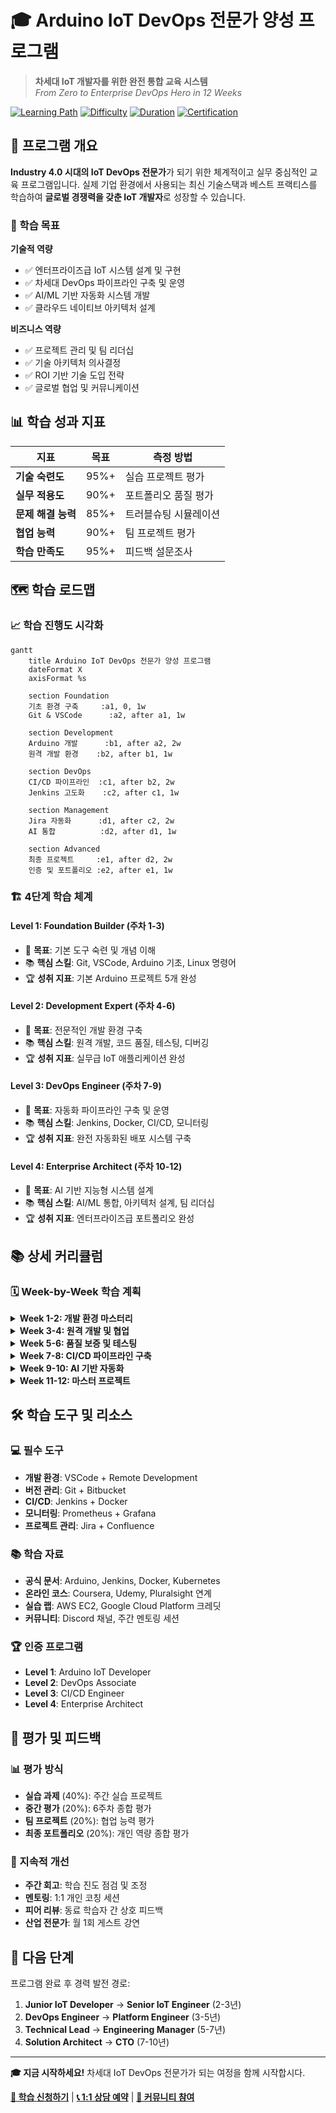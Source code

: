 # 🎓 Arduino IoT DevOps 전문가 양성 프로그램

> **차세대 IoT 개발자를 위한 완전 통합 교육 시스템**  
> *From Zero to Enterprise DevOps Hero in 12 Weeks*

[![Learning Path](https://img.shields.io/badge/Learning%20Path-Professional-blue?style=for-the-badge)](https://github.com/Jirehhyeon/arduino-cicd-guide/tree/main/learning)
[![Difficulty](https://img.shields.io/badge/Difficulty-Beginner%20to%20Expert-green?style=for-the-badge)](https://github.com/Jirehhyeon/arduino-cicd-guide/tree/main/learning)
[![Duration](https://img.shields.io/badge/Duration-12%20Weeks-orange?style=for-the-badge)](https://github.com/Jirehhyeon/arduino-cicd-guide/tree/main/learning)
[![Certification](https://img.shields.io/badge/Certification-Available-gold?style=for-the-badge)](https://github.com/Jirehhyeon/arduino-cicd-guide/tree/main/learning)

## 🌟 프로그램 개요

**Industry 4.0 시대의 IoT DevOps 전문가**가 되기 위한 체계적이고 실무 중심적인 교육 프로그램입니다. 실제 기업 환경에서 사용되는 최신 기술스택과 베스트 프랙티스를 학습하여 **글로벌 경쟁력을 갖춘 IoT 개발자**로 성장할 수 있습니다.

### 🎯 학습 목표

**기술적 역량**
- ✅ 엔터프라이즈급 IoT 시스템 설계 및 구현
- ✅ 차세대 DevOps 파이프라인 구축 및 운영
- ✅ AI/ML 기반 자동화 시스템 개발
- ✅ 클라우드 네이티브 아키텍처 설계

**비즈니스 역량**
- ✅ 프로젝트 관리 및 팀 리더십
- ✅ 기술 아키텍처 의사결정
- ✅ ROI 기반 기술 도입 전략
- ✅ 글로벌 협업 및 커뮤니케이션

## 📊 학습 성과 지표

| 지표 | 목표 | 측정 방법 |
|------|------|-----------|
| **기술 숙련도** | 95%+ | 실습 프로젝트 평가 |
| **실무 적용도** | 90%+ | 포트폴리오 품질 평가 |
| **문제 해결 능력** | 85%+ | 트러블슈팅 시뮬레이션 |
| **협업 능력** | 90%+ | 팀 프로젝트 평가 |
| **학습 만족도** | 95%+ | 피드백 설문조사 |

## 🗺️ 학습 로드맵

### 📈 학습 진행도 시각화
```mermaid
gantt
    title Arduino IoT DevOps 전문가 양성 프로그램
    dateFormat X
    axisFormat %s
    
    section Foundation
    기초 환경 구축     :a1, 0, 1w
    Git & VSCode      :a2, after a1, 1w
    
    section Development
    Arduino 개발      :b1, after a2, 2w
    원격 개발 환경    :b2, after b1, 1w
    
    section DevOps
    CI/CD 파이프라인  :c1, after b2, 2w
    Jenkins 고도화    :c2, after c1, 1w
    
    section Management
    Jira 자동화      :d1, after c2, 2w
    AI 통합          :d2, after d1, 1w
    
    section Advanced
    최종 프로젝트     :e1, after d2, 2w
    인증 및 포트폴리오 :e2, after e1, 1w
```

### 🏗️ 4단계 학습 체계

#### **Level 1: Foundation Builder** (주차 1-3)
- 🎯 **목표**: 기본 도구 숙련 및 개념 이해
- 📚 **핵심 스킬**: Git, VSCode, Arduino 기초, Linux 명령어
- 🏆 **성취 지표**: 기본 Arduino 프로젝트 5개 완성

#### **Level 2: Development Expert** (주차 4-6)  
- 🎯 **목표**: 전문적인 개발 환경 구축
- 📚 **핵심 스킬**: 원격 개발, 코드 품질, 테스팅, 디버깅
- 🏆 **성취 지표**: 실무급 IoT 애플리케이션 완성

#### **Level 3: DevOps Engineer** (주차 7-9)
- 🎯 **목표**: 자동화 파이프라인 구축 및 운영
- 📚 **핵심 스킬**: Jenkins, Docker, CI/CD, 모니터링
- 🏆 **성취 지표**: 완전 자동화된 배포 시스템 구축

#### **Level 4: Enterprise Architect** (주차 10-12)
- 🎯 **목표**: AI 기반 지능형 시스템 설계
- 📚 **핵심 스킬**: AI/ML 통합, 아키텍처 설계, 팀 리더십
- 🏆 **성취 지표**: 엔터프라이즈급 포트폴리오 완성

## 📚 상세 커리큘럼

### 🗓️ Week-by-Week 학습 계획

<details>
<summary><strong>Week 1-2: 개발 환경 마스터리</strong></summary>

**Week 1: Foundation Setup**
- **Day 1-2**: 개발 환경 구축
  - Windows + Linux 듀얼 환경 설정
  - VSCode + Remote Development 설정
  - Git 기초 및 워크플로우
  
- **Day 3-4**: Arduino 기초 마스터
  - Arduino IDE vs CLI 비교
  - 기본 센서 및 액추에이터 제어
  - 시리얼 통신 및 디버깅

- **Day 5-7**: 실습 프로젝트
  - LED 제어 시스템
  - 온도 센서 모니터링
  - WiFi 연결 및 데이터 전송

**Week 2: Advanced Development**
- **Day 1-2**: 고급 Arduino 기법
  - 인터럽트 및 타이머 활용
  - 메모리 최적화 기법
  - 전력 관리 및 절약 모드

- **Day 3-4**: 코드 품질 관리
  - 코드 스타일 및 컨벤션
  - 단위 테스트 작성
  - 정적 분석 도구 활용

- **Day 5-7**: 통합 실습
  - 스마트 홈 IoT 시스템 구축
  - 실시간 데이터 수집 및 분석
  - 웹 대시보드 연동

</details>

<details>
<summary><strong>Week 3-4: 원격 개발 및 협업</strong></summary>

**Week 3: Remote Development Mastery**
- **Day 1-2**: SSH 및 보안 설정
  - Ed25519 키 생성 및 관리
  - SSH 설정 최적화
  - 보안 베스트 프랙티스

- **Day 3-4**: VSCode Remote 고급 활용
  - 포트 포워딩 및 터널링
  - 원격 디버깅 및 프로파일링
  - 확장 프로그램 최적화

- **Day 5-7**: 팀 협업 실습
  - 페어 프로그래밍 세션
  - 원격 코드 리뷰
  - 실시간 협업 도구 활용

**Week 4: Git Advanced Workflows**
- **Day 1-2**: Git Flow 마스터
  - 브랜치 전략 및 네이밍
  - Merge vs Rebase 전략
  - 충돌 해결 및 관리

- **Day 3-4**: 코드 리뷰 프로세스
  - Pull Request 템플릿 작성
  - 코드 리뷰 가이드라인
  - 자동화된 품질 검사

- **Day 5-7**: 실무 시뮬레이션
  - 멀티 개발자 협업 시나리오
  - 릴리즈 브랜치 관리
  - 핫픽스 및 응급 배포

</details>

<details>
<summary><strong>Week 5-6: 품질 보증 및 테스팅</strong></summary>

**Week 5: Testing Excellence**
- **Day 1-2**: 테스트 전략 수립
  - 단위 테스트 vs 통합 테스트
  - 하드웨어 모킹 및 시뮬레이션
  - 테스트 커버리지 관리

- **Day 3-4**: 자동화 테스트 구축
  - Arduino 단위 테스트 프레임워크
  - CI/CD 통합 테스트
  - 성능 및 스트레스 테스트

- **Day 5-7**: 품질 메트릭
  - 코드 복잡도 분석
  - 정적 분석 및 린팅
  - 품질 대시보드 구축

**Week 6: Security & Performance**
- **Day 1-2**: 보안 테스팅
  - 취약점 스캔 및 분석
  - 펌웨어 보안 검증
  - 암호화 및 인증 구현

- **Day 3-4**: 성능 최적화
  - 메모리 프로파일링
  - 실행 시간 최적화
  - 전력 소비 분석

- **Day 5-7**: 실전 프로젝트
  - 보안 강화 IoT 시스템
  - 성능 모니터링 대시보드
  - 취약점 대응 시뮬레이션

</details>

<details>
<summary><strong>Week 7-8: CI/CD 파이프라인 구축</strong></summary>

**Week 7: Jenkins Foundation**
- **Day 1-2**: Jenkins 설치 및 설정
  - Docker 기반 Jenkins 구축
  - 플러그인 관리 및 보안 설정
  - 백업 및 복구 전략

- **Day 3-4**: 첫 번째 파이프라인
  - Jenkinsfile 작성법
  - 기본 빌드 파이프라인 구축
  - Arduino 컴파일 자동화

- **Day 5-7**: 고급 파이프라인
  - 멀티 브랜치 파이프라인
  - 병렬 실행 및 최적화
  - 파이프라인 디버깅

**Week 8: Advanced CI/CD**
- **Day 1-2**: Docker 통합
  - 컨테이너 기반 빌드 환경
  - 이미지 최적화 및 캐싱
  - 레지스트리 연동

- **Day 3-4**: 자동 배포 시스템
  - 무중단 배포 전략
  - 롤백 메커니즘 구현
  - 환경별 배포 관리

- **Day 5-7**: 모니터링 통합
  - Prometheus 메트릭 수집
  - Grafana 대시보드 구축
  - 알림 및 장애 대응

</details>

<details>
<summary><strong>Week 9-10: AI 기반 자동화</strong></summary>

**Week 9: Jira Automation**
- **Day 1-2**: Jira 고급 설정
  - 워크플로우 설계
  - 커스텀 필드 및 스크린
  - 권한 관리 및 보안

- **Day 3-4**: 자동화 룰 구축
  - 트리거 및 조건 설정
  - 액션 및 후처리 함수
  - 복잡한 비즈니스 로직 구현

- **Day 5-7**: 외부 시스템 연동
  - REST API 통합
  - 웹훅 및 이벤트 처리
  - 타사 도구 연동

**Week 10: AI Integration**
- **Day 1-2**: AI 기초 및 준비
  - OpenAI API 설정
  - 머신러닝 기초 개념
  - 데이터 전처리 및 준비

- **Day 3-4**: 이슈 분류 AI 구축
  - GPT-4 기반 텍스트 분석
  - 우선순위 예측 모델
  - 자동 태깅 시스템

- **Day 5-7**: 예측 분석 시스템
  - 프로젝트 메트릭 예측
  - 리소스 사용량 분석
  - 자동 리포트 생성

</details>

<details>
<summary><strong>Week 11-12: 마스터 프로젝트</strong></summary>

**Week 11: Capstone Project**
- **Day 1-2**: 프로젝트 기획
  - 요구사항 분석 및 설계
  - 아키텍처 문서 작성
  - 개발 일정 수립

- **Day 3-4**: 핵심 기능 개발
  - 백엔드 시스템 구축
  - 프론트엔드 인터페이스
  - 하드웨어 연동 구현

- **Day 5-7**: 통합 및 테스트
  - 시스템 통합 테스트
  - 성능 및 부하 테스트
  - 사용자 승인 테스트

**Week 12: Portfolio & Certification**
- **Day 1-2**: 문서화 및 정리
  - 기술 문서 작성
  - API 문서 생성
  - 배포 가이드 작성

- **Day 3-4**: 발표 준비
  - 프레젠테이션 작성
  - 데모 시나리오 준비
  - Q&A 시뮬레이션

- **Day 5-7**: 최종 평가
  - 포트폴리오 발표
  - 기술 면접 시뮬레이션
  - 인증서 발급

</details>

## 🛠️ 학습 도구 및 리소스

### 💻 필수 도구
- **개발 환경**: VSCode + Remote Development
- **버전 관리**: Git + Bitbucket
- **CI/CD**: Jenkins + Docker
- **모니터링**: Prometheus + Grafana
- **프로젝트 관리**: Jira + Confluence

### 📚 학습 자료
- **공식 문서**: Arduino, Jenkins, Docker, Kubernetes
- **온라인 코스**: Coursera, Udemy, Pluralsight 연계
- **실습 랩**: AWS EC2, Google Cloud Platform 크레딧
- **커뮤니티**: Discord 채널, 주간 멘토링 세션

### 🏆 인증 프로그램
- **Level 1**: Arduino IoT Developer
- **Level 2**: DevOps Associate  
- **Level 3**: CI/CD Engineer
- **Level 4**: Enterprise Architect

## 🎯 평가 및 피드백

### 📊 평가 방식
- **실습 과제** (40%): 주간 실습 프로젝트
- **중간 평가** (20%): 6주차 종합 평가
- **팀 프로젝트** (20%): 협업 능력 평가
- **최종 포트폴리오** (20%): 개인 역량 종합 평가

### 🔄 지속적 개선
- **주간 회고**: 학습 진도 점검 및 조정
- **멘토링**: 1:1 개인 코칭 세션
- **피어 리뷰**: 동료 학습자 간 상호 피드백
- **산업 전문가**: 월 1회 게스트 강연

## 🚀 다음 단계

프로그램 완료 후 경력 발전 경로:

1. **Junior IoT Developer** → **Senior IoT Engineer** (2-3년)
2. **DevOps Engineer** → **Platform Engineer** (3-5년)  
3. **Technical Lead** → **Engineering Manager** (5-7년)
4. **Solution Architect** → **CTO** (7-10년)

---

**🎓 지금 시작하세요!** 차세대 IoT DevOps 전문가가 되는 여정을 함께 시작합시다.

[**📝 학습 신청하기**](learning/enrollment.md) | [**📞 1:1 상담 예약**](learning/consultation.md) | [**💬 커뮤니티 참여**](https://discord.gg/arduino-devops)